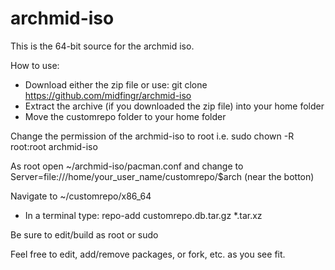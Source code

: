 # archmid-iso

This is the 64-bit source for the archmid iso.

How to use:
- Download either the zip file or use:  git clone https://github.com/midfingr/archmid-iso
- Extract the archive (if you downloaded the zip file) into your home folder
- Move the customrepo folder to your home folder

Change the permission of the archmid-iso to root
i.e. sudo chown -R root:root archmid-iso

As root open ~/archmid-iso/pacman.conf and change to Server=file:///home/your_user_name/customrepo/$arch (near the botton)

Navigate to ~/customrepo/x86_64
- In a terminal type:
repo-add customrepo.db.tar.gz *.tar.xz

Be sure to edit/build as root or sudo

Feel free to edit, add/remove packages, or fork, etc. as you see fit.
